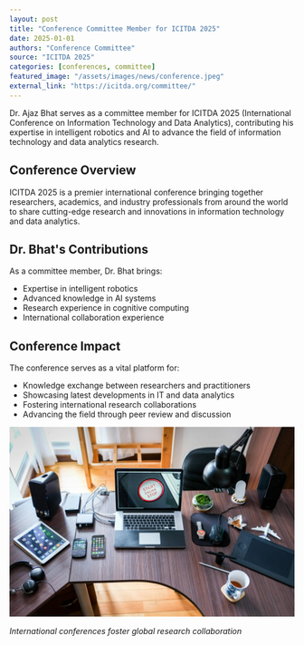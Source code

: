 ```yaml
---
layout: post
title: "Conference Committee Member for ICITDA 2025"
date: 2025-01-01
authors: "Conference Committee"
source: "ICITDA 2025"
categories: [conferences, committee]
featured_image: "/assets/images/news/conference.jpeg"
external_link: "https://icitda.org/committee/"
---
```


Dr. Ajaz Bhat serves as a committee member for ICITDA 2025 (International Conference on Information Technology and Data Analytics), contributing his expertise in intelligent robotics and AI to advance the field of information technology and data analytics research.

## Conference Overview

ICITDA 2025 is a premier international conference bringing together researchers, academics, and industry professionals from around the world to share cutting-edge research and innovations in information technology and data analytics.

## Dr. Bhat's Contributions

As a committee member, Dr. Bhat brings:

- Expertise in intelligent robotics
- Advanced knowledge in AI systems
- Research experience in cognitive computing
- International collaboration experience

## Conference Impact

The conference serves as a vital platform for:

- Knowledge exchange between researchers and practitioners
- Showcasing latest developments in IT and data analytics
- Fostering international research collaborations
- Advancing the field through peer review and discussion

![Conference](/assets/images/news/conference.jpeg)

*International conferences foster global research collaboration*